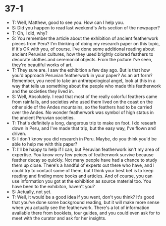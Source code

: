# 37-1
+ T: Well, Matthew, good to see you. How can I help you.
+ S: Did you happen to read last weekend's Arts section of the newpaper?
+ T: Oh, I did, why?
+ S: You remember the article about the exhibition of ancient featherwork pieces from Peru? I'm thinking of doing my research paper on this topic, if it's OK with you, of course. I've done some additional reading about ancient Peruvian cultures, how they used brightly colored feathers to decorate clothes and ceremonial objects. From the picture I've seen, they're beautiful works of art.
+ T: They sure are. I saw the exhibition a few day ago. But is that how you'd approach Peruvian featherwork in your paper? As an art form? Remember, you need to take an anthropological angel, look at this in a way that tells us something about the people who made this featherwork and the societies they lived in.
+ S: Well, Absolutely. I read that most of the really colorful feathers came from rainfalls, and societies who used them lived on the coast on the other side of the Andes mountains, so the feathers had to be carried over the Andes. No wonder featherwork was symbol of high status in the ancient Peruvian societies.
+ T: That's definitely a long, dangerous trip to make on foot. I do researh down in Peru, and I've made that trip, but the easy way, I've flown and driven.
+ S: I don't know you did research in Peru. Maybe, do you think you'd be able to help me with this paper?
+ T: I'll be happy to help if I can, but Peruvian featherwork isn't my area of expertise. You know very few peices of featherwork survive because feather decay so quickly. Not many people have had a chance to study them up close. There's a handful of experts out there who have, and I could try to contact some of them, but I think your best bet is to keep reading and finding more books and articles. And of course, you can use information you got at the exhibition as source material too. You have been to the exhibiton, haven't you?
+ S: Actually, not yet.
+ T: Well, it would be a good idea if you went, don't you think? It's good that you've done some background reading, but it will make more sense when you actually see the featherwork. There's a lot of information available there from booklets, tour guides, and you could even ask for to meet with the curator and ask for her insights.